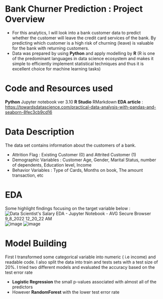 # Bank Churner Prediction : Project Overview
* For this analytics, I will look into a bank customer data to predict whether the customer will leave the credit card services of the bank. By predicting which customer is a high risk of churning (leave) is valuable for the bank with returning customers.
* Data was prepared by using **Python** and apply modelling by **R** (R is one of the predominant languages in data science ecosystem and makes it simple to efficiently implement statistical techniques and thus it is excellent choice for machine learning tasks)

# Code and Resources used
**Python** Jupyter notebook ver 3.10
**R Studio** RMarkdown
**EDA article** : https://towardsdatascience.com/practical-data-analysis-with-pandas-and-seaborn-8fec3cb9cd16

# Data Description

The data set contains information about the customers of a bank. 
* Attrition Flag : Existing Customer (0) and Attrited Customer (1)
* Demographic Variables : Customer Age, Gender, Marital Status, number of dependents, Education level, Income
* Behavior Variables : Type of Cards, Months on book, The amount transaction, etc

# EDA 
Some highlight findings focusing on the target variable below :
![Data Scientist's Salary EDA - Jupyter Notebook - AVG Secure Browser 9_8_2022 12_20_22 AM](https://user-images.githubusercontent.com/99704273/188916319-c33e8ed0-f29f-43e7-8af9-4f9fdd5f15b5.png)
![image](https://user-images.githubusercontent.com/99704273/188916060-7c60d038-d40c-4411-92b0-59a3f0095229.png)
![image](https://user-images.githubusercontent.com/99704273/188916406-0afefa81-7c10-41d1-876f-03ce07f1d1f2.png)

# Model Building

First I transformed some categorical variable into numeric ( i.e income) and readable code. I also split the data into train and tests sets with a test size of 20%.
I tried two different models and evaluated the accuracy based on the test error rate

* **Logistic Regression** the small p-values associated with almost all of the predictors 
* However **RandomForest** with the lower test error rate 


